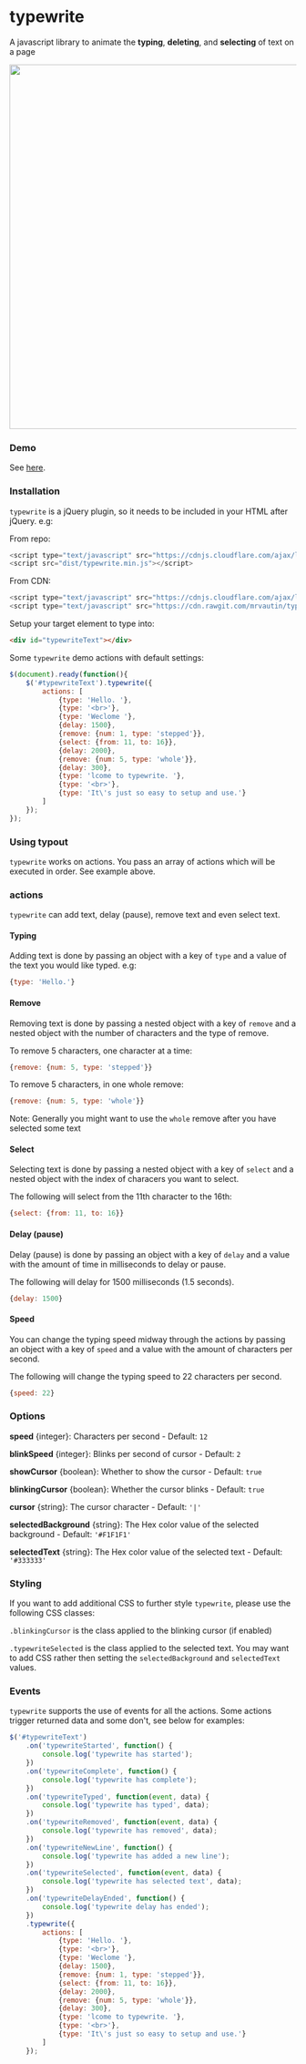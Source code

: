 # typewrite

A javascript library to animate the **typing**, **deleting**, and **selecting** of text on a page

<img src="https://raw.githubusercontent.com/mrvautin/typewrite/master/typewrite.gif" width="640">

### Demo 
See [here](https://rawgit.com/mrvautin/typewrite/master/index.html "Demo").

### Installation

`typewrite` is a jQuery plugin, so it needs to be included in your HTML after jQuery. e.g:

From repo:

``` javascript
<script type="text/javascript" src="https://cdnjs.cloudflare.com/ajax/libs/jquery/3.1.1/jquery.min.js"></script>
<script src="dist/typewrite.min.js"></script>
```

From CDN:
``` javascript
<script type="text/javascript" src="https://cdnjs.cloudflare.com/ajax/libs/jquery/3.1.1/jquery.min.js"></script>
<script type="text/javascript" src="https://cdn.rawgit.com/mrvautin/typewrite/master/dist/typewrite.min.js"></script>
```

Setup your target element to type into:

``` html
<div id="typewriteText"></div>
```

Some `typewrite` demo actions with default settings:

``` javascript
$(document).ready(function(){
    $('#typewriteText').typewrite({
        actions: [
            {type: 'Hello. '},
            {type: '<br>'},
            {type: 'Weclome '},
            {delay: 1500},
            {remove: {num: 1, type: 'stepped'}},
            {select: {from: 11, to: 16}},
            {delay: 2000},
            {remove: {num: 5, type: 'whole'}},
            {delay: 300},
            {type: 'lcome to typewrite. '},
            {type: '<br>'},
            {type: 'It\'s just so easy to setup and use.'}
        ]
    });
});
```

### Using typout

`typewrite` works on actions. You pass an array of actions which will be executed in order. See example above.

### actions

`typewrite` can add text, delay (pause), remove text and even select text. 

#### Typing

Adding text is done by passing an object with a key of `type` and a value of the text you would like typed. e.g:

``` javascript
{type: 'Hello.'}
```

#### Remove

Removing text is done by passing a nested object with a key of `remove` and a nested object with the number of characters and the type of remove.

To remove 5 characters, one character at a time:

``` javascript
{remove: {num: 5, type: 'stepped'}}
```

To remove 5 characters, in one whole remove:

``` javascript
{remove: {num: 5, type: 'whole'}}
```

Note: Generally you might want to use the `whole` remove after you have selected some text

#### Select

Selecting text is done by passing a nested object with a key of `select` and a nested object with the index of characers you want to select.

The following will select from the 11th character to the 16th:

``` javascript
{select: {from: 11, to: 16}}
```

#### Delay (pause)

Delay (pause) is done by passing an object with a key of `delay` and a value with the amount of time in milliseconds to delay or pause.

The following will delay for 1500 milliseconds (1.5 seconds).

``` javascript
{delay: 1500}
```

#### Speed

You can change the typing speed midway through the actions by passing an object with a key of `speed` and a value with the amount of characters per second.

The following will change the typing speed to 22 characters per second.

``` javascript
{speed: 22}
```

### Options

**speed** {integer}: Characters per second - Default: `12`

**blinkSpeed** {integer}: Blinks per second of cursor - Default: `2`

**showCursor** {boolean}: Whether to show the cursor - Default: `true`

**blinkingCursor** {boolean}: Whether the cursor blinks - Default: `true`

**cursor** {string}: The cursor character - Default: `'|'`

**selectedBackground** {string}: The Hex color value of the selected background - Default: `'#F1F1F1'`

**selectedText** {string}: The Hex color value of the selected text - Default: `'#333333'`


### Styling

If you want to add additional CSS to further style `typewrite`, please use the following CSS classes:

`.blinkingCursor` is the class applied to the blinking cursor (if enabled)

`.typewriteSelected` is the class applied to the selected text. You may want to add CSS rather then setting the `selectedBackground` and `selectedText` values.

### Events

`typewrite` supports the use of events for all the actions. Some actions trigger returned data and some don't, see below for examples:

``` javascript
$('#typewriteText')
    .on('typewriteStarted', function() {
        console.log('typewrite has started');
    })
    .on('typewriteComplete', function() {
        console.log('typewrite has complete');
    })
    .on('typewriteTyped', function(event, data) {
        console.log('typewrite has typed', data);
    })
    .on('typewriteRemoved', function(event, data) {
        console.log('typewrite has removed', data);
    })
    .on('typewriteNewLine', function() {
        console.log('typewrite has added a new line');
    })
    .on('typewriteSelected', function(event, data) {
        console.log('typewrite has selected text', data);
    })
    .on('typewriteDelayEnded', function() {
        console.log('typewrite delay has ended');
    })
    .typewrite({
        actions: [
            {type: 'Hello. '},
            {type: '<br>'},
            {type: 'Weclome '},
            {delay: 1500},
            {remove: {num: 1, type: 'stepped'}},
            {select: {from: 11, to: 16}},
            {delay: 2000},
            {remove: {num: 5, type: 'whole'}},
            {delay: 300},
            {type: 'lcome to typewrite. '},
            {type: '<br>'},
            {type: 'It\'s just so easy to setup and use.'}
        ]
    });
```